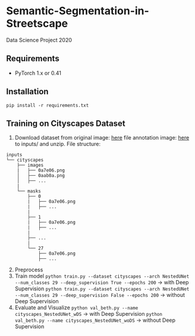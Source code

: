 # Semantic-Segmentation-in-Streetscape
Data Science Project 2020

## Requirements
* PyTorch 1.x or 0.41

## Installation
`pip install -r requirements.txt`

## Training on Cityscapes Dataset
1. Download dataset from 
original image: [here](https://www.cityscapes-dataset.com/file-handling/?packageID=3)
file annotation image: [here](https://www.cityscapes-dataset.com/file-handling/?packageID=1) 
to inputs/ and unzip.
File structure:
```
inputs
└── cityscapes
    ├── images
    |   ├── 0a7e06.png
    │   ├── 0aab0a.png
    │   ├── ...
    |
    └── masks
        ├── 0
        |   ├── 0a7e06.png
        |   ├── ...
        |
        ├── 1
        |   ├── 0a7e06.png
        |   ├── ...
        |
        ├── ...
        | 
        └── 27
            ├── 0a7e06.png
            ├── ...
```
2. Preprocess
3. Train model
```python train.py --dataset cityscapes --arch NestedUNet --num_classes 29 --deep_supervision True --epochs 200``` -> with Deep Supervision
`python train.py --dataset cityscapes --arch NestedUNet --num_classes 29 --deep_supervision False --epochs 200` -> without Deep Supervision
4. Evaluate and Visualize
`python val_beth.py --name cityscapes_NestedUNet_wDS` -> with Deep Supervision
`python val_beth.py --name cityscapes_NestedUNet_woDS` -> without Deep Supervision

